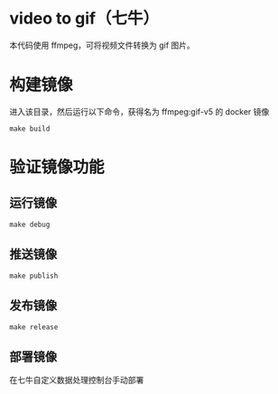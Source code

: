 # video to gif（七牛）

本代码使用 ffmpeg，可将视频文件转换为 gif  图片。

# 构建镜像

进入该目录，然后运行以下命令，获得名为 ffmpeg:gif-v5 的 docker 镜像

```
make build
```

# 验证镜像功能

## 运行镜像

```
make debug
```

## 推送镜像

```
make publish
```

## 发布镜像

```
make release
```

## 部署镜像

在七牛自定义数据处理控制台手动部署
